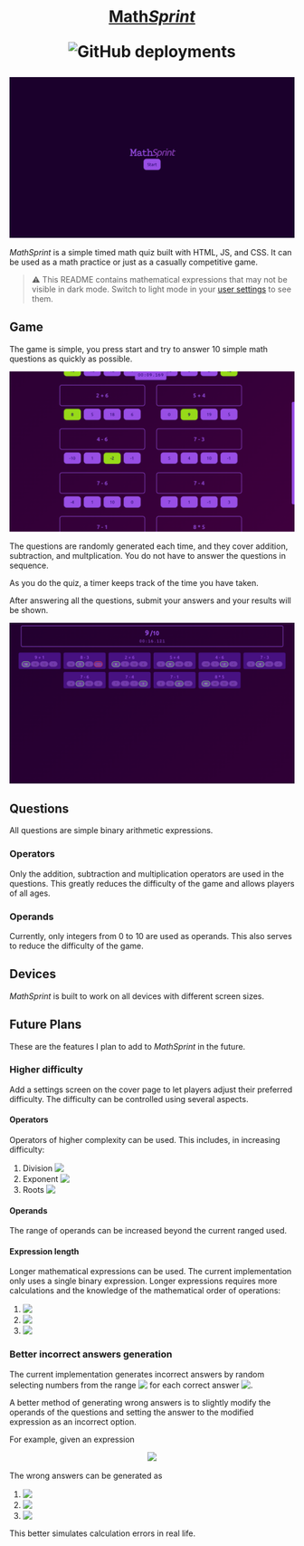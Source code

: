 <h1 align="center">

[Math*Sprint*](https://nujiak.github.io/mathsprint)

![GitHub deployments](https://img.shields.io/github/deployments/nujiak/mathsprint/github-pages?label=deployment)
</h1>

![Splash screen](docs/img/screenshot_cover.png)

*MathSprint* is a simple timed math quiz built with HTML, JS, and CSS. It can be used as a math practice or just as a casually competitive game.

> :warning: This README contains mathematical expressions that may not be visible in dark mode. Switch to light mode in your [user settings](https://github.com/settings/appearance) to see them.

## Game

The game is simple, you press start and try to answer 10 simple math questions as quickly as possible.

![Questions](docs/img/screenshot_game.png)

The questions are randomly generated each time, and they cover addition, subtraction, and multplication. You do not have to answer the questions in sequence.

As you do the quiz, a timer keeps track of the time you have taken.

After answering all the questions, submit your answers and your results will be shown.

![Results](docs/img/screenshot_results.png)

## Questions

All questions are simple binary arithmetic expressions.

### Operators

Only the addition, subtraction and multiplication operators are used in the questions. This greatly reduces the difficulty of the game and allows players of all ages.

### Operands

Currently, only integers from 0 to 10 are used as operands. This also serves to reduce the difficulty of the game.

## Devices

*MathSprint* is built to work on all devices with different screen sizes. 

## Future Plans

These are the features I plan to add to *MathSprint* in the future.

### Higher difficulty

Add a settings screen on the cover page to let players adjust their preferred difficulty. The difficulty can be controlled using several aspects.

#### Operators

Operators of higher complexity can be used. This includes, in increasing difficulty:

1. Division <!-- $a\div b$ --> <img style="transform: translateY(0.1em); background-color: white;" src="https://render.githubusercontent.com/render/math?math=a%5Cdiv%20b">
2. Exponent <!-- $a^b$ --> <img style="transform: translateY(0.1em); background-color: white;" src="https://render.githubusercontent.com/render/math?math=a%5Eb">
3. Roots <!-- $\sqrt[a]{b}$ --> <img style="transform: translateY(0.1em); background-color: white;" src="https://render.githubusercontent.com/render/math?math=%5Csqrt%5Ba%5D%7Bb%7D">

#### Operands

The range of operands can be increased beyond the current ranged used.

#### Expression length

Longer mathematical expressions can be used. The current implementation only uses a single binary expression. Longer expressions requires more calculations and the knowledge of the mathematical order of operations:

1. <!-- $3 + 5 * 10$ --> <img style="transform: translateY(0.1em); background: white;" src="https://render.githubusercontent.com/render/math?math=3%20%2B%205%20*%2010">
2. <!-- $6 * 10 - 3$ --> <img style="transform: translateY(0.1em); background: white;" src="https://render.githubusercontent.com/render/math?math=6%20*%2010%20-%203">
3. <!-- $4 \times 5 \div 2$ --> <img style="transform: translateY(0.1em); background: white;" src="https://render.githubusercontent.com/render/math?math=4%20%5Ctimes%205%20%5Cdiv%202">

### Better incorrect answers generation

The current implementation generates incorrect answers by random selecting numbers from the range <!-- $\{y : x-10\leq y \leq x + 10\} - \{x\}$ --> <img style="transform: translateY(0.1em); background-color: white;" src="https://render.githubusercontent.com/render/math?math=%5C%7By%20%3A%20x-10%5Cleq%20y%20%5Cleq%20x%20%2B%2010%5C%7D%20-%20%5C%7Bx%5C%7D"> for each correct answer <!-- $x$ --> <img style="transform: translateY(0.1em); background-color: white;" src="https://render.githubusercontent.com/render/math?math=x">.

A better method of generating wrong answers is to slightly modify the operands of the questions and setting the answer to the modified expression as an incorrect option.

For example, given an expression

<!-- $$9 + 6$$ --> 

<div align="center"><img style="background-color: white;" src="https://render.githubusercontent.com/render/math?math=9%20%2B%206"></div>

The wrong answers can be generated as

1. <!-- $8 + 6 = 14$ --> <img style="transform: translateY(0.1em); background-color: white;" src="https://render.githubusercontent.com/render/math?math=8%20%2B%206%20%3D%2014">
2. <!-- $8 + 5 = 13$ --> <img style="transform: translateY(0.1em); background-color: white;" src="https://render.githubusercontent.com/render/math?math=8%20%2B%205%20%3D%2013">
3. <!-- $9 + 7 = 16$ --> <img style="transform: translateY(0.1em); background-color: white;" src="https://render.githubusercontent.com/render/math?math=9%20%2B%207%20%3D%2016">

This better simulates calculation errors in real life.